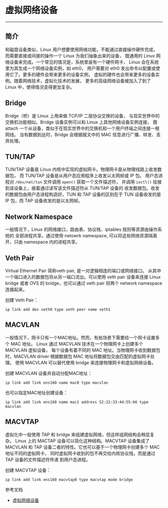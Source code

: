# 虚拟网络设备

----

## 简介

和磁盘设备类似，Linux 用户想要使用网络功能，不能通过直接操作硬件完成，
而需要直接或间接的操作一个 Linux 为我们抽象出来的设备，
既通用的 Linux 网络设备来完成。一个常见的情况是，系统里装有一个硬件网卡，
Linux 会在系统里为其生成一个网络设备实例，如 eth0，
用户需要对 eth0 发出命令以配置或使用它了。更多的硬件会带来更多的设备实例，
虚拟的硬件也会带来更多的设备实例。随着网络技术，虚拟化技术的发展，
更多的高级网络设备被加入了到了 Linux 中，使得情况变得更加复杂。

## Bridge

Bridge（桥）是 Linux 上用来做 TCP/IP 二层协议交换的设备，
与现实世界中的交换机功能相似。Bridge 设备实例可以和 Linux 上其他网络设备实例连接，
既 attach 一个从设备，类似于在现实世界中的交换机和一个用户终端之间连接一根网线。
当有数据到达时，Bridge 会根据报文中的 MAC 信息进行广播、转发、丢弃处理。


## TUN/TAP

TUN/TAP 设备是 Linux 内核中实现的虚拟网卡。物理网卡是从物理线路上收发数据包，
而 TUN/TAP 设备是从用户态应用程序上收发以太网帧或 IP 包。
用户态进程对 `/dev/net/tun` 文件调用 `open()` 获取一个文件描述符，
并调用 `ioctl()` 挂接到该设备上，接着通过读写该文件描述符从 TUN/TAP 设备的
收发数据包。收发的数据包由用户态进程构造好。TUN 和 TAP 设备的区别在于 TUN 
设备收发的是 IP 包，而 TAP 设备收发的是以太网帧。


## Network Namespace

一般情况下，Linux 的网络接口，路由表、协议栈、iptables 规则等资源由操作系统的
全部进程共享。通过使用 netowrk namespace, 可以将这些网络资源隔离开，只由 namespace 内的进程共享。


## Veth Pair

Virtual Ethernet Pair 简称veth pair, 是一对逻辑相连的端口或网络接口。
从其中一个端口进入的数据包将从另一端口流出。可以使用 veth pair 设备来连接
 Linux bridge 或者 OVS 的 bridge，也可以通过 veth pair 将两个 
network namespace 连接起来。

创建 Veth Pair：

    ip link add dev veth0 type veth peer name veth1


## MACVLAN

一般情况下，网卡只有一个MAC地址。然而，有些场景下需要给一个网卡设置多个 MAC 地址。
Linux 通过 MACVLAN 技术在一个物理网卡上创建多个 MACVLAN 虚拟设备，
每个设备有着不同的 MAC 地址。当物理网卡收到数据包时，MACVLAN driver 
根据数据包 MAC 地址将数据包交由匹配的虚拟网卡处理。
使用 MACVLAN 可以替代使用 bridge 来连接物理网卡和虚拟网络设备。

创建 MACVLAN 设备并自动分配MAC地址：

    ip link add link ens160 name mac0 type macvlan

也可以指定MAC地址创建设备：

    ip link add link ens160 name mac1 address 52:22:33:44:55:66 type macvlan


## MACVTAP

虚拟化中一般使用 TAP 和 bridge 来组建虚拟网络，但这样组网结构会稍显复杂。
Linux 上的 MACTAP 设备可以简化这种结构。MACVTAP 设备集成了 MACVLAN 和 TAP 
设备二者的特性。它也可以基于一个物理网卡创建多个 MAC 地址不同的虚拟网卡，
同时虚拟网卡收到的包不再交给内核协议栈，而是通过 TAP 设备的文件描述符传递
到用户态进程。

创建 MACVTAP 设备：

    ip link add link ens160 macvtap0 type macvtap mode bridge



参考文档

* [虚拟网络设备](http://www.just4coding.com/blog/2016/12/04/virtualnetworkdevice/)
